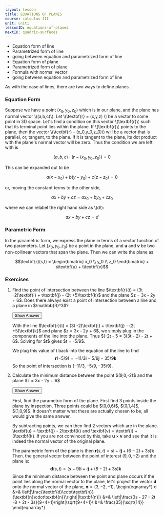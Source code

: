 ```yaml
---
layout: lesson
title: EQUATIONS OF PLANES
course: calculus-III
unit: unit1
lessonID: equations-of-planes
nextID: quadric-surfaces
---
```


- Equation form of line
- Parametrized form of line
- going between equation and parametrized form of line
- Equation form of plane
- Parametrized form of plane
- Formula with normal vector
- going between equation and parametrized form of line

As with the case of lines, there are two ways to define planes.

### Equation Form

Suppose we have a point $(x_0,y_0,z_0)$ which is in our plane, and the plane has normal vector \\((a,b,c)\\). Let \\(\textbf{r} = (x,y,z) \\) be a vector to some point in 3D space. Let's find a condition on this vector \\(\textbf{r}\\) such that its terminal point lies within the plane. If \\(\textbf{r}\\) points to the plane, then the vector \\(\textbf{r} - (x_0,y_0,z_0)\\) will be a vector that is parallel, or, tangent, to the plane. If it is tangent to the plane, its dot product with the plane's normal vector will be zero. Thus the condition we are left with is 

$$(a,b,c)\cdot(\textbf{r} - (x_0,y_0,z_0)) = 0$$

This can be expanded out to be 

$$a(x-x_0) + b(y-y_0) + c(z-z_0) = 0$$

or, moving the constant terms to the other side, 

$$ax + by + cz = ax_0 + by_0 + cz_0$$

where we can relabel the right hand side as \\(d\\):

$$ax + by + cz = d$$

### Parametric Form
In the parametric form, we express the plane in terms of a vector function of two parameters. Let $(x_0,y_0,z_0)$ be a point in the plane, and $\textbf{u}$ and $\textbf{v}$ be two non-collinear vectors that span the plane. Then we can write the plane as 

$$\textbf{r}(s,t) = \begin{bmatrix} x_0 \\ y_0 \\ z_0 \end{bmatrix} + s\textbf{u} + t\textbf{v}$$

### Exercises

<ol>
<li> <div> Find the point of intersection between the line $\textbf{r}(t) =  (3t -2)\textbf{i} + t\textbf{j} - (2t +5)\textbf{k}$ and the plane $z = 3x - 2y + 6$. Does there always exist a point of intersection between a line and a plane in $\mathbb{R}^3$?
</div>

<button onclick="myFunction('answer1')" class="answerButton">Show Answer</button>
<div  id="answer1" class="answer">
With the line $\textbf{r}(t) =  (3t -2)\textbf{i} + t\textbf{j} - (2t +5)\textbf{k}$ and plane $z = 3x - 2y + 6$, we simply plug in the components of the line into the plane. Thus $(-2t - 5 = 3(3t - 2) - 2t + 6$. Solving for $t$ gives $t = -5/9$.

We plug this value of $t$ back into the equation of the line to find 
$$\textbf{r}(-5/9) =  -11/3\textbf{i} -5/9\textbf{j} -35/9\textbf{k}$$
So the point of intersection is $(-11/3, -5/9, -35/9)$.
</div> </li>

<li> <div> Calculate the minimum distance between the point $(9,0,-2)$ and the plane $z = 3x - 2y + 6$ </div>

<button onclick="myFunction('answer2')" class="answerButton">Show Answer</button>
<div  id="answer2" class="answer">
First, find the parametric form of the plane. First find 3 points inside the plane by inspection. Three points could be $(0,0,6)$, $(0,1,4)$, $(1,0,9)$. It doesn't matter what these are actually chosen to be; all would give the same answer.

By subtracting points, we can then find 2 vectors which are in the plane. \textbf{u} = \textbf{j} - 2\textbf{k} and \textbf{v} = \textbf{i} + 3\textbf{k}. If you are not convinced by this, take $\textbf{u} \times \textbf{v}$ and see that it is indeed the normal vector of the original plane. 

The parametric form of the plane is then $\textbf{r}(s,t) = s\textbf{i} + t\textbf{j} + (6-2t + 3s)\textbf{k}$ Then, the general vector between the point of interest $(9,0,-2)$ and the plane is:
$$\textbf{d}(s,t) = (s-9)\textbf{i} + t\textbf{j} + (8-2t+3s)\textbf{k}$$
Since the minimum distance between the point and plane occurs if the point lies along the normal vector to the plane, let's project the vector $\textbf{d}$ onto the normal vector of the plane, $\textbf{n} = \langle 3,-2,-1\rangle$. 
\begin{eqnarray*}
d &=& \left|\frac{\textbf{d}\cdot\textbf{n}}{\textbf{n}\cdot\textbf{n}}\right||\textbf{n}|\\
&=& \left|\frac{3s - 27 - 2t -8 + 2t - 3s}{9+4+1}\right|\sqrt{9+4+1}\\
&=& \frac{35}{\sqrt{14}}
\end{eqnarray*}
</div> </li>
</ol>
